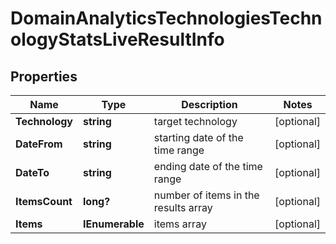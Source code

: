 # DomainAnalyticsTechnologiesTechnologyStatsLiveResultInfo


## Properties

| Name | Type | Description | Notes |
|------------ | ------------- | ------------- | -------------|
**Technology** | **string** | target technology |[optional]|
**DateFrom** | **string** | starting date of the time range |[optional]|
**DateTo** | **string** | ending date of the time range |[optional]|
**ItemsCount** | **long?** | number of items in the results array |[optional]|
**Items** | **IEnumerable<DomainAnalyticsTechnologiesTechnologyStatsLiveItem>** | items array |[optional]|